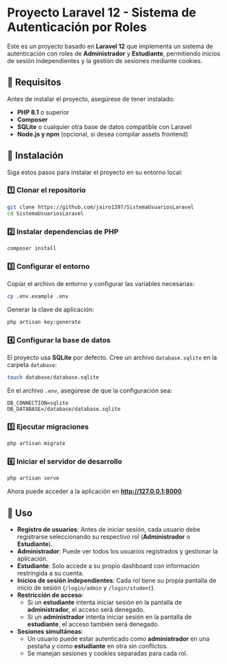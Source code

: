 # Proyecto Laravel 12 - Sistema de Autenticación por Roles

Este es un proyecto basado en **Laravel 12** que implementa un sistema de autenticación con roles de **Administrador** y **Estudiante**, permitiendo inicios de sesión independientes y la gestión de sesiones mediante cookies.

## 📌 Requisitos

Antes de instalar el proyecto, asegúrese de tener instalado:

- **PHP 8.1** o superior
- **Composer**
- **SQLite** o cualquier otra base de datos compatible con Laravel
- **Node.js y npm** (opcional, si desea compilar assets frontend)

## 🚀 Instalación

Siga estos pasos para instalar el proyecto en su entorno local:

### 1️⃣ Clonar el repositorio
```sh
git clone https://github.com/jairo1397/SistemaUsuariosLaravel
cd SistemaUsuariosLaravel
```

### 2️⃣ Instalar dependencias de PHP
```sh
composer install
```

### 3️⃣ Configurar el entorno
Copiar el archivo de entorno y configurar las variables necesarias:
```sh
cp .env.example .env
```
Generar la clave de aplicación:
```sh
php artisan key:generate
```

### 4️⃣ Configurar la base de datos
El proyecto usa **SQLite** por defecto. Cree un archivo `database.sqlite` en la carpeta `database`:
```sh
touch database/database.sqlite
```
En el archivo `.env`, asegúrese de que la configuración sea:
```
DB_CONNECTION=sqlite
DB_DATABASE=/database/database.sqlite
```

### 5️⃣ Ejecutar migraciones
```sh
php artisan migrate
```

### 6️⃣ Iniciar el servidor de desarrollo
```sh
php artisan serve
```
Ahora puede acceder a la aplicación en **http://127.0.0.1:8000**

## 🎯 Uso

- **Registro de usuarios**: Antes de iniciar sesión, cada usuario debe registrarse seleccionando su respectivo rol (**Administrador** o **Estudiante**).
- **Administrador**: Puede ver todos los usuarios registrados y gestionar la aplicación.
- **Estudiante**: Solo accede a su propio dashboard con información restringida a su cuenta.
- **Inicios de sesión independientes**: Cada rol tiene su propia pantalla de inicio de sesión (`/login/admin` y `/login/student`).
- **Restricción de acceso**:  
  - Si un **estudiante** intenta iniciar sesión en la pantalla de **administrador**, el acceso será denegado.  
  - Si un **administrador** intenta iniciar sesión en la pantalla de **estudiante**, el acceso también será denegado.  
- **Sesiones simultáneas**:  
  - Un usuario puede estar autenticado como **administrador** en una pestaña y como **estudiante** en otra sin conflictos.  
  - Se manejan sesiones y cookies separadas para cada rol.


